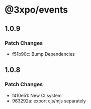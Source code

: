# @3xpo/events

## 1.0.9

### Patch Changes

- f51b90c: Bump Dependencies

## 1.0.8

### Patch Changes

- f410e51: New CI system
- 963292a: export cjs/mjs separately
